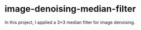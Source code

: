 # image-denoising-median-filter
In this project, I applied a 3×3 median filter for image denoising. 

